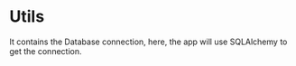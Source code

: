 # Utils
It contains the Database connection, here, the app will use SQLAlchemy to get the connection.
